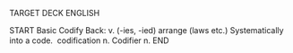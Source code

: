 TARGET DECK
ENGLISH

START
Basic
Codify
Back: v. (-ies, -ied) arrange (laws etc.) Systematically into a code.  codification n. Codifier n.
END
